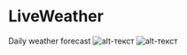 # LiveWeather
Daily weather forecast
![alt-текст](https://github.com/derzolew/LiveWeather/blob/master/main.png)
![alt-текст](https://github.com/derzolew/LiveWeather/blob/master/info.png)
